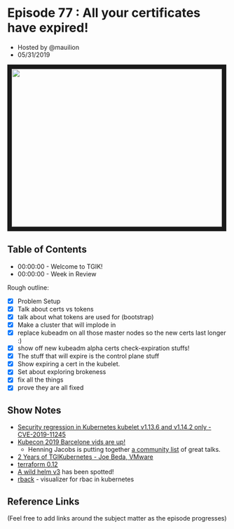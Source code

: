 # Episode 77 : All your certificates have expired!

- Hosted by @mauilion
- 05/31/2019

<!--- Thumbnailed embed of the video, n8Xo_ghCIOSY is the video id from the youtube url --->

<a href="tgik.io/077" target="_blank"><img src="http://img.youtube.com/vi/Cl-EWv3LmJA/hqdefault.jpg" width="480" height="360" border="10" /></a>

## Table of Contents

- 00:00:00 - Welcome to TGIK!
- 00:00:00 - Week in Review

Rough outline:

- [x] Problem Setup
- [x] Talk about certs vs tokens
- [x] talk about what tokens are used for (bootstrap)
- [x] Make a cluster that will implode in
- [x] replace kubeadm on all those master nodes so the new certs last longer :)
- [x] show off new kubeadm alpha certs check-expiration stuffs!
- [x] The stuff that will expire is the control plane stuff
- [x] Show expiring a cert in the kubelet.
- [x] Set about exploring brokeness
- [x] fix all the things
- [x] prove they are all fixed

## Show Notes

- [Security regression in Kubernetes kubelet v1.13.6 and v1.14.2 only - CVE-2019-11245](https://discuss.kubernetes.io/t/security-regression-in-kubernetes-kubelet-v1-13-6-and-v1-14-2-only-cve-2019-11245/6584)
- [Kubecon 2019 Barcelone vids are up!](https://www.youtube.com/playlist?list=PLj6h78yzYM2PpmMAnvpvsnR4c27wJePh3)
    - Henning Jacobs is putting together [a community list](https://discuss.kubernetes.io/t/cloud-native-barcelona-kubecon-eu-recaps-talk-recommendations/6564) of great talks. 
- [2 Years of TGIKubernetes - Joe Beda, VMware](https://youtu.be/idmONbm64ww)
- [terraform 0.12](https://www.hashicorp.com/blog/announcing-terraform-0-12)
- [A wild helm v3](https://v3.helm.sh/blog/) has been spotted!
- [rback](https://github.com/mhausenblas/rback) - visualizer for rbac in kubernetes

## Reference Links

(Feel free to add links around the subject matter as the episode progresses)
